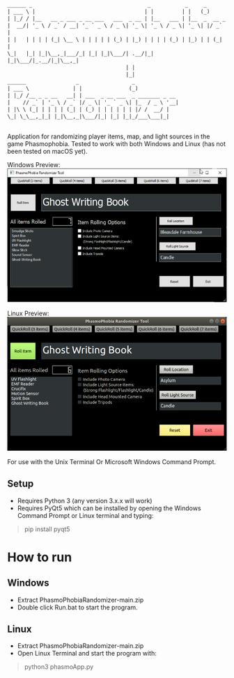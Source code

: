 ```
______ _                                     _           _     _       
| ___ \ |                                   | |         | |   (_)      
| |_/ / |__   __ _ ___ _ __ ___   ___  _ __ | |__   ___ | |__  _  __ _ 
|  __/| '_ \ / _` / __| '_ ` _ \ / _ \| '_ \| '_ \ / _ \| '_ \| |/ _` |
| |   | | | | (_| \__ \ | | | | | (_) | |_) | | | | (_) | |_) | | (_| |
\_|   |_| |_|\__,_|___/_| |_| |_|\___/| .__/|_| |_|\___/|_.__/|_|\__,_|
                                      | |                              
                                      |_|                              
______                _                 _                              
| ___ \              | |               (_)                             
| |_/ /__ _ _ __   __| | ___  _ __ ___  _ _______ _ __                 
|    // _` | '_ \ / _` |/ _ \| '_ ` _ \| |_  / _ \ '__|                
| |\ \ (_| | | | | (_| | (_) | | | | | | |/ /  __/ |                   
\_| \_\__,_|_| |_|\__,_|\___/|_| |_| |_|_/___\___|_|                   
                                                                       
```                                                                                                                                                               
Application for randomizing player items, map, and light sources in the game Phasmophobia.
Tested to work with both Windows and Linux (has not been tested on macOS yet).

Windows Preview:
![Windows Screenshot](./screenshots/windowsScreenshot.png)

Linux Preview:
![Linux Screenshot](./screenshots/linuxScreenshot.png)


For use with the Unix Terminal Or Microsoft Windows Command Prompt.

## Setup
- Requires Python 3 (any version 3.x.x will work)
- Requires PyQt5 which can be installed by opening the Windows Command Prompt or Linux terminal and typing:
> pip install pyqt5

# How to run
## Windows
- Extract PhasmoPhobiaRandomizer-main.zip
- Double click Run.bat to start the program.

## Linux
- Extract PhasmoPhobiaRandomizer-main.zip
- Open Linux Terminal and start the program with:
> python3 phasmoApp.py
